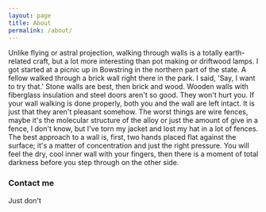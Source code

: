 ```yaml
---
layout: page
title: About 
permalink: /about/
---
```


Unlike flying or astral projection, walking through walls is a totally earth-related craft, but a lot more interesting than pot making or driftwood lamps. I got started at a picnic up in Bowstring in the northern part of the state. A fellow walked through a brick wall right there in the park. I said, 'Say, I want to try that.' Stone walls are best, then brick and wood. Wooden walls with fiberglass insulation and steel doors aren't so good. They won't hurt you. If your wall walking is done properly, both you and the wall are left intact. It is just that they aren't pleasant somehow. The worst things are wire fences, maybe it's the molecular structure of the alloy or just the amount of give in a fence, I don't know, but I've torn my jacket and lost my hat in a lot of fences. The best approach to a wall is, first, two hands placed flat against the surface; it's a matter of concentration and just the right pressure. You will feel the dry, cool inner wall with your fingers, then there is a moment of total darkness before you step through on the other side.

### Contact me

Just don't
